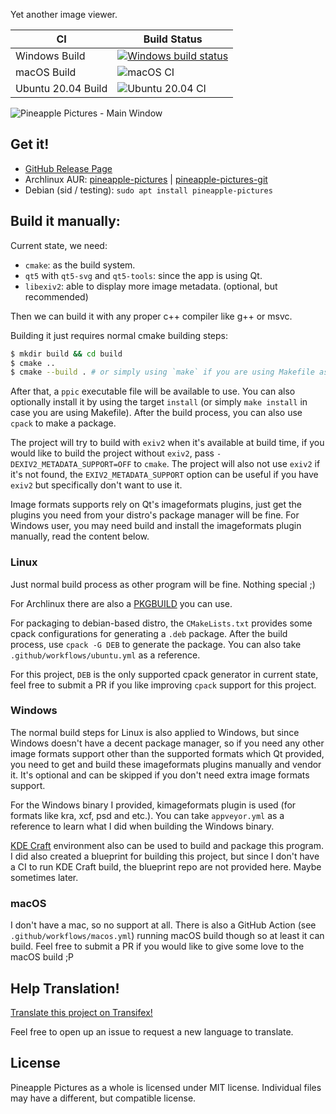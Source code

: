 Yet another image viewer.

|CI|Build Status|
|---|---|
|Windows Build|[![Windows build status](https://ci.appveyor.com/api/projects/status/dbd8clww3cit6oa0/branch/master?svg=true)](https://ci.appveyor.com/project/BLumia/pineapplepictures/branch/master)|
|macOS Build|![macOS CI](https://github.com/BLumia/pineapple-pictures/workflows/macOS%20CI/badge.svg)|
|Ubuntu 20.04 Build|![Ubuntu 20.04 CI](https://github.com/BLumia/pineapple-pictures/workflows/Ubuntu%2020.04%20CI/badge.svg)|

![Pineapple Pictures - Main Window](https://repository-images.githubusercontent.com/211888654/21fb6300-269f-11ea-8e85-953e5d57da44)

## Get it!

 - [GitHub Release Page](https://github.com/BLumia/pineapple-pictures/releases)
 - Archlinux AUR: [pineapple-pictures](https://aur.archlinux.org/packages/pineapple-pictures/) | [pineapple-pictures-git](https://aur.archlinux.org/packages/pineapple-pictures-git/)
 - Debian (sid / testing): `sudo apt install pineapple-pictures`

## Build it manually:

Current state, we need:

 - `cmake`: as the build system.
 - `qt5` with `qt5-svg` and `qt5-tools`: since the app is using Qt.
 - `libexiv2`: able to display more image metadata. (optional, but recommended)

Then we can build it with any proper c++ compiler like g++ or msvc.

Building it just requires normal cmake building steps:

``` bash
$ mkdir build && cd build
$ cmake ..
$ cmake --build . # or simply using `make` if you are using Makefile as the cmake generator.
```

After that, a `ppic` executable file will be available to use. You can also optionally install it by using the target `install` (or simply `make install` in case you are using Makefile). After the build process, you can also use `cpack` to make a package.

The project will try to build with `exiv2` when it's available at build time, if you would like to build the project without `exiv2`, pass `-DEXIV2_METADATA_SUPPORT=OFF` to `cmake`. The project will also not use `exiv2` if it's not found, the `EXIV2_METADATA_SUPPORT` option can be useful if you have `exiv2` but specifically don't want to use it.

Image formats supports rely on Qt's imageformats plugins, just get the plugins you need from your distro's package manager will be fine. For Windows user, you may need build and install the imageformats plugin manually, read the content below.

### Linux

Just normal build process as other program will be fine. Nothing special ;)

For Archlinux there are also a [PKGBUILD](https://aur.archlinux.org/cgit/aur.git/tree/PKGBUILD?h=pineapple-pictures-git) you can use.

For packaging to debian-based distro, the `CMakeLists.txt` provides some cpack configurations for generating a `.deb` package. After the build process, use `cpack -G DEB` to generate the package. You can also take `.github/workflows/ubuntu.yml` as a reference.

For this project, `DEB` is the only supported cpack generator in current state, feel free to submit a PR if you like improving `cpack` support for this project.

### Windows

The normal build steps for Linux is also applied to Windows, but since Windows doesn't have a decent package manager, so if you need any other image formats support other than the supported formats which Qt provided, you need to get and build these imageformats plugins manually and vendor it. It's optional and can be skipped if you don't need extra image formats support.

For the Windows binary I provided, kimageformats plugin is used (for formats like kra, xcf, psd and etc.). You can take `appveyor.yml` as a reference to learn what I did when building the Windows binary.

[KDE Craft](https://community.kde.org/Craft) environment also can be used to build and package this program. I did also created a blueprint for building this project, but since I don't have a CI to run KDE Craft build, the blueprint repo are not provided here. Maybe sometimes later.

### macOS

I don't have a mac, so no support at all. There is also a GitHub Action (see `.github/workflows/macos.yml`) running macOS build though so at least it can build. Feel free to submit a PR if you would like to give some love to the macOS build ;P

## Help Translation!

[Translate this project on Transifex!](https://www.transifex.com/blumia/pineapple-pictures/)

Feel free to open up an issue to request a new language to translate.

## License

Pineapple Pictures as a whole is licensed under MIT license. Individual files may have a different, but compatible license.
